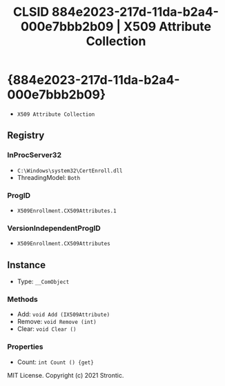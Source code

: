 ﻿---
title: "CLSID 884e2023-217d-11da-b2a4-000e7bbb2b09 | X509 Attribute Collection"
excerpt: What is COM-Object CLSID 884e2023-217d-11da-b2a4-000e7bbb2b09?
---

# {884e2023-217d-11da-b2a4-000e7bbb2b09}

* `X509 Attribute Collection`

## Registry


### InProcServer32

* `C:\Windows\system32\CertEnroll.dll`
* ThreadingModel: `Both`

### ProgID

* `X509Enrollment.CX509Attributes.1`

### VersionIndependentProgID

* `X509Enrollment.CX509Attributes`

## Instance

* Type: `__ComObject`

### Methods

* Add: `void Add (IX509Attribute)`
* Remove: `void Remove (int)`
* Clear: `void Clear ()`

### Properties

* Count: `int Count () {get} `

MIT License. Copyright (c) 2021 Strontic.


